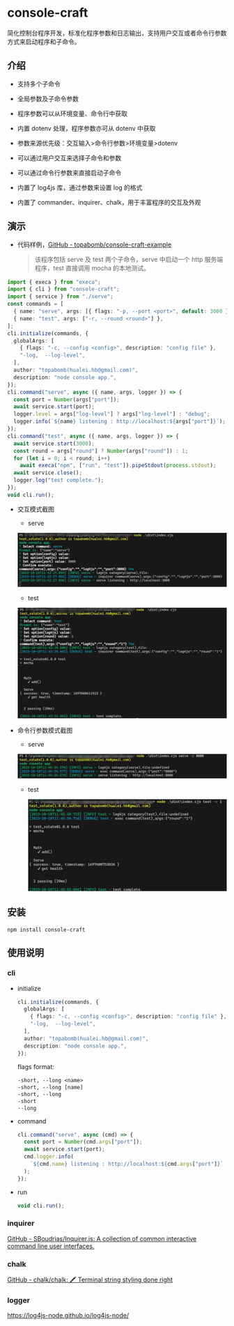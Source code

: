 # console-craft

简化控制台程序开发，标准化程序参数和日志输出，支持用户交互或者命令行参数方式来启动程序和子命令。

## 介绍

- 支持多个子命令

- 全局参数及子命令参数

- 程序参数可以从环境变量、命令行中获取

- 内置 dotenv 处理，程序参数亦可从 dotenv 中获取

- 参数来源优先级：交互输入>命令行参数>环境变量>dotenv

- 可以通过用户交互来选择子命令和参数

- 可以通过命令行参数来直接启动子命令

- 内置了 log4js 库，通过参数来设置 log 的格式

- 内置了 commander、inquirer、chalk，用于丰富程序的交互及外观

## 演示

- 代码样例，[GitHub - topabomb/console-craft-example](https://github.com/topabomb/console-craft-example)

  > 该程序包括 serve 及 test 两个子命令，serve 中启动一个 http 服务端程序，test 直接调用 mocha 的本地测试。

```typescript
import { execa } from "execa";
import { cli } from "console-craft";
import { service } from "./serve";
const commands = [
  { name: "serve", args: [{ flags: "-p, --port <port>", default: 3000 }] },
  { name: "test", args: ["-r, --round <round>"] },
];
cli.initialize(commands, {
  globalArgs: [
    { flags: "-c, --config <config>", description: "config file" },
    "-log,  --log-level",
  ],
  author: "topabomb(hualei.hb@gmail.com)",
  description: "node console app.",
});
cli.command("serve", async ({ name, args, logger }) => {
  const port = Number(args["port"]);
  await service.start(port);
  logger.level = args["log-level"] ? args["log-level"] : "debug";
  logger.info(`${name} listening : http://localhost:${args["port"]}`);
});
cli.command("test", async ({ name, args, logger }) => {
  await service.start(3000);
  const round = args["round"] ? Number(args["round"]) : 1;
  for (let i = 0; i < round; i++)
    await execa("npm", ["run", "test"]).pipeStdout(process.stdout);
  await service.close();
  logger.log("test complete.");
});
void cli.run();
```

- 交互模式截图

  - serve

  ![](./assets/readme_cn/2023-10-18-11-43-08-1697600584883.png)

  - test

  ![](./assets/readme_cn/2023-10-18-11-44-08-image.png)

- 命令行参数模式截图

  - serve

  ![](./assets/readme_cn/2023-10-18-11-45-14-image.png)

  - test

    ![](./assets/readme_cn/2023-10-18-11-46-24-image.png)

## 安装

```shell
npm install console-craft
```

## 使用说明

### cli

- initialize

  ```typescript
  cli.initialize(commands, {
    globalArgs: [
      { flags: "-c, --config <config>", description: "config file" },
      "-log,  --log-level",
    ],
    author: "topabomb(hualei.hb@gmail.com)",
    description: "node console app.",
  });
  ```

  flags format:

  ```
  -short, --long <name>
  -short, --long [name]
  -short, --long
  -short
  --long
  ```

- command

  ```typescript
  cli.command("serve", async (cmd) => {
    const port = Number(cmd.args["port"]);
    await service.start(port);
    cmd.logger.info(
      `${cmd.name} listening : http://localhost:${cmd.args["port"]}`
    );
  });
  ```

- run

  ```typescript
  void cli.run();
  ```

### inquirer

[GitHub - SBoudrias/Inquirer.js: A collection of common interactive command line user interfaces.](https://github.com/SBoudrias/Inquirer.js)

### chalk

[GitHub - chalk/chalk: 🖍 Terminal string styling done right](https://github.com/chalk/chalk/)

### logger

https://log4js-node.github.io/log4js-node/
